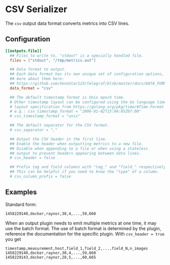 # CSV Serializer

The `csv` output data format converts metrics into CSV lines.

## Configuration

```toml
[[outputs.file]]
  ## Files to write to, "stdout" is a specially handled file.
  files = ["stdout", "/tmp/metrics.out"]

  ## Data format to output.
  ## Each data format has its own unique set of configuration options, read
  ## more about them here:
  ## https://github.com/XenoStar123/telegraf/blob/master/docs/DATA_FORMATS_OUTPUT.md
  data_format = "csv"

  ## The default timestamp format is Unix epoch time.
  # Other timestamp layout can be configured using the Go language time
  # layout specification from https://golang.org/pkg/time/#Time.Format
  # e.g.: csv_timestamp_format = "2006-01-02T15:04:05Z07:00"
  # csv_timestamp_format = "unix"

  ## The default separator for the CSV format.
  # csv_separator = ","

  ## Output the CSV header in the first line.
  ## Enable the header when outputting metrics to a new file.
  ## Disable when appending to a file or when using a stateless
  ## output to prevent headers appearing between data lines.
  # csv_header = false

  ## Prefix tag and field columns with "tag_" and "field_" respectively.
  ## This can be helpful if you need to know the "type" of a column.
  # csv_column_prefix = false
```

## Examples

Standard form:

```csv
1458229140,docker,raynor,30,4,...,59,660
```

When an output plugin needs to emit multiple metrics at one time, it may use
the batch format. The use of batch format is determined by the plugin,
reference the documentation for the specific plugin. With `csv_header = true`
you get

```csv
timestamp,measurement,host,field_1,field_2,...,field_N,n_images
1458229140,docker,raynor,30,4,...,59,660
1458229143,docker,raynor,28,5,...,60,665
```

